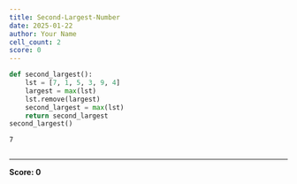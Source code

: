 ```yaml
---
title: Second-Largest-Number
date: 2025-01-22
author: Your Name
cell_count: 2
score: 0
---
```


```python
def second_largest():
    lst = [7, 1, 5, 3, 9, 4]
    largest = max(lst)
    lst.remove(largest)
    second_largest = max(lst)
    return second_largest
second_largest()
```




    7




```python

```


---
**Score: 0**
